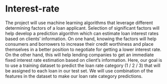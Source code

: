 # Interest-rate
The project will use machine learning algorithms that leverage different determining factors of a loan applicant. Selection of significant factors will help develop a prediction algorithm which can estimate loan interest rates based on clients’ information. On one hand, knowing the factors will help consumers and borrowers to increase their credit worthiness and place themselves in a better position to negotiate for getting a lower interest rate. On the other hand, this will help lending companies to get an immediate fixed interest rate estimation based on client’s information. Here, our goal is to use a training dataset to predict the loan rate category (1 / 2 / 3) that will be assigned to each loan in our test set. We will use combination of the features in the dataset to make our loan rate category predictions. 
